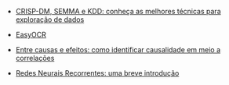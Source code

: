 - [CRISP-DM, SEMMA e KDD: conheça as melhores técnicas para exploração de dados](https://paulovasconcellos.com.br/crisp-dm-semma-e-kdd-conhe%C3%A7a-as-melhores-t%C3%A9cnicas-para-explora%C3%A7%C3%A3o-de-dados-560d294547d2)

- [EasyOCR](https://github.com/JaidedAI/EasyOCR)

- [Entre causas e efeitos: como identificar causalidade em meio a correlações](https://medium.com/big-data-blog/entre-causas-e-efeitos-como-identificar-causalidade-em-meio-a-correla%C3%A7%C3%B5es-8f6aad0a3790)

- [Redes Neurais Recorrentes: uma breve introdução](https://dataml.com.br/redes-neurais-recorrentes-uma-breve-introducao/)